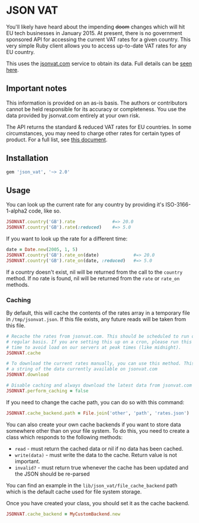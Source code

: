 # JSON VAT

You'll likely have heard about the impending ~~doom~~ changes which will hit EU tech businesses in January 2015. At present, there is no government sponsored API for accessing the current VAT rates for a given country. This very simple Ruby client allows you to access up-to-date VAT rates for any EU country.

This uses the [jsonvat.com](http://jsonvat.com) service to obtain its data. Full details can be [seen here](http://github.com/adamcooke/vat-rates).

## Important notes

This information is provided on an as-is basis. The authors or contributors cannot be held responsible for its accuracy or completeness. You use the data provided by jsonvat.com entirely at your own risk.

The API returns the standard & reduced VAT rates for EU countries. In some circumstances, you may need to charge other rates for certain types of product. For a full list, see [this document](http://ec.europa.eu/taxation_customs/resources/documents/taxation/vat/how_vat_works/rates/vat_rates_en.pdf).

## Installation

```ruby
gem 'json_vat', '~> 2.0'
```

## Usage

You can look up the current rate for any country by providing it's ISO-3166-1-alpha2
code, like so.

```ruby
JSONVAT.country('GB').rate              #=> 20.0
JSONVAT.country('GB').rate(:reduced)    #=> 5.0
```

If you want to look up the rate for a different time:

```ruby
date = Date.new(2005, 1, 5)
JSONVAT.country('GB').rate_on(date)             #=> 20.0
JSONVAT.country('GB').rate_on(date, :reduced)   #=> 5.0
```

If a country doesn't exist, nil will be returned from the call to the `country`
method. If no rate is found, nil will be returned from the `rate` or `rate_on`
methods.

### Caching

By default, this will cache the contents of the rates array in a temporary file
in `/tmp/jsonvat.json`. If this file exists, any future reads will be taken from
this file.

```ruby
# Recache the rates from jsonvat.com. This should be scheduled to run on a semi
# regular basis. If you are setting this up on a cron, please run this at a random
# time to avoid load on our servers at peak times (like midnight).
JSONVAT.cache

# To download the current rates manually, you can use this method. This will return
# a string of the data currently available on jsonvat.com
JSONVAT.download

# Disable caching and always download the latest data from jsonvat.com
JSONVAT.perform_caching = false
```

If you need to change the cache path, you can do so with this command:

```ruby
JSONVAT.cache_backend.path = File.join('other', 'path', 'rates.json')
```

You can also create your own cache backends if you want to store data somewhere
other than on your file system. To do this, you need to create a class which
responds to the following methods:

* `read` - must return the cached data or nil if no data has been cached.
* `write(data)` - must write the data to the cache. Return value is not important.
* `invalid?` - must return true whenever the cache has been updated and the JSON should be re-parsed

You can find an example in the `lib/json_vat/file_cache_backend` path which is
the default cache used for file system storage.

Once you have created your class, you should set it as the cache backend.

```ruby
JSONVAT.cache_backend = MyCustomBackend.new
```
